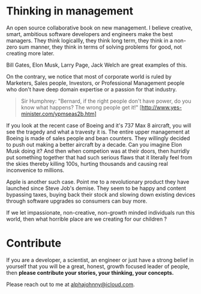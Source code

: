 # Thinking in management
An open source collaborative book on new management. I believe creative, smart, ambitious software developers and engineers make the best managers. They think logicallly, they think long term, they think in a non-zero sum manner, they think in terms of solving problems for good, not creating more later.

Bill Gates, Elon Musk, Larry Page, Jack Welch are great examples of this.

On the contrary, we notice that most of corporate world is ruled by Marketers, Sales people, Investors, or Professional Management people who don't have deep domain expertise or a passion for that industry.

>Sir Humphrey: "Bernard, if the right people don't have power, do you know what happens? The wrong people get it!" [http://www.yes-minister.com/ypmseas2b.htm]

If you look at the recent case of Boeing and it's 737 Max 8 aircraft, you will see the tragedy and what a travesty it is. The entire upper management at Boeing is made of sales people and bean counters. They willingly decided to push out making a better aircraft by a decade. Can you imagine Elon Musk doing it?  And then when competion was at their doors, then hurridly put something together that had such serious flaws that it literally feel from the skies thereby killing 100s, hurting thousands and causing real inconvenice to millions.

Apple is another such case. Point me to a revolutionary product they have launched since Steve Job's demise. They seem to be happy and content bypassing taxes, buying back their stock and slowing down existing devices through software upgrades so consumers can buy more.

If we let impassionate, non-creative, non-growth minded individuals run this world, then what horrible place are we creating for our children ?

# Contribute
If you are a developer, a scientist, an engineer or just have a strong belief in yourself that you will be a great, honest, growth focused leader of people, then **please contribute your stories, your thinking, your concepts.**

Please reach out to me at alphajohnny@icloud.com.